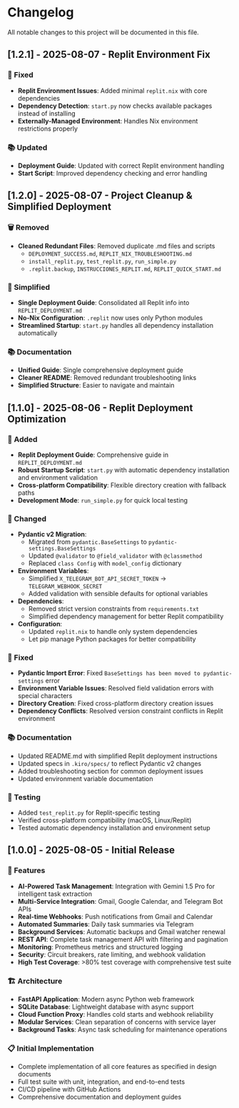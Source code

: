 # Changelog

All notable changes to this project will be documented in this file.

## [1.2.1] - 2025-08-07 - Replit Environment Fix

### 🔧 Fixed
- **Replit Environment Issues**: Added minimal `replit.nix` with core dependencies
- **Dependency Detection**: `start.py` now checks available packages instead of installing
- **Externally-Managed Environment**: Handles Nix environment restrictions properly

### 📚 Updated
- **Deployment Guide**: Updated with correct Replit environment handling
- **Start Script**: Improved dependency checking and error handling

## [1.2.0] - 2025-08-07 - Project Cleanup & Simplified Deployment

### 🗑️ Removed
- **Cleaned Redundant Files**: Removed duplicate .md files and scripts
  - `DEPLOYMENT_SUCCESS.md`, `REPLIT_NIX_TROUBLESHOOTING.md`
  - `install_replit.py`, `test_replit.py`, `run_simple.py`
  - `.replit.backup`, `INSTRUCCIONES_REPLIT.md`, `REPLIT_QUICK_START.md`

### 🔧 Simplified
- **Single Deployment Guide**: Consolidated all Replit info into `REPLIT_DEPLOYMENT.md`
- **No-Nix Configuration**: `.replit` now uses only Python modules
- **Streamlined Startup**: `start.py` handles all dependency installation automatically

### 📚 Documentation
- **Unified Guide**: Single comprehensive deployment guide
- **Cleaner README**: Removed redundant troubleshooting links
- **Simplified Structure**: Easier to navigate and maintain

## [1.1.0] - 2025-08-06 - Replit Deployment Optimization

### 🚀 Added
- **Replit Deployment Guide**: Comprehensive guide in `REPLIT_DEPLOYMENT.md`
- **Robust Startup Script**: `start.py` with automatic dependency installation and environment validation
- **Cross-platform Compatibility**: Flexible directory creation with fallback paths
- **Development Mode**: `run_simple.py` for quick local testing

### 🔧 Changed
- **Pydantic v2 Migration**: 
  - Migrated from `pydantic.BaseSettings` to `pydantic-settings.BaseSettings`
  - Updated `@validator` to `@field_validator` with `@classmethod`
  - Replaced `class Config` with `model_config` dictionary
- **Environment Variables**:
  - Simplified `X_TELEGRAM_BOT_API_SECRET_TOKEN` → `TELEGRAM_WEBHOOK_SECRET`
  - Added validation with sensible defaults for optional variables
- **Dependencies**:
  - Removed strict version constraints from `requirements.txt`
  - Simplified dependency management for better Replit compatibility
- **Configuration**:
  - Updated `replit.nix` to handle only system dependencies
  - Let pip manage Python packages for better compatibility

### 🐛 Fixed
- **Pydantic Import Error**: Fixed `BaseSettings has been moved to pydantic-settings` error
- **Environment Variable Issues**: Resolved field validation errors with special characters
- **Directory Creation**: Fixed cross-platform directory creation issues
- **Dependency Conflicts**: Resolved version constraint conflicts in Replit environment

### 📚 Documentation
- Updated README.md with simplified Replit deployment instructions
- Updated specs in `.kiro/specs/` to reflect Pydantic v2 changes
- Added troubleshooting section for common deployment issues
- Updated environment variable documentation

### 🧪 Testing
- Added `test_replit.py` for Replit-specific testing
- Verified cross-platform compatibility (macOS, Linux/Replit)
- Tested automatic dependency installation and environment setup

## [1.0.0] - 2025-08-05 - Initial Release

### 🚀 Features
- **AI-Powered Task Management**: Integration with Gemini 1.5 Pro for intelligent task extraction
- **Multi-Service Integration**: Gmail, Google Calendar, and Telegram Bot APIs
- **Real-time Webhooks**: Push notifications from Gmail and Calendar
- **Automated Summaries**: Daily task summaries via Telegram
- **Background Services**: Automatic backups and Gmail watcher renewal
- **REST API**: Complete task management API with filtering and pagination
- **Monitoring**: Prometheus metrics and structured logging
- **Security**: Circuit breakers, rate limiting, and webhook validation
- **High Test Coverage**: >80% test coverage with comprehensive test suite

### 🏗️ Architecture
- **FastAPI Application**: Modern async Python web framework
- **SQLite Database**: Lightweight database with async support
- **Cloud Function Proxy**: Handles cold starts and webhook reliability
- **Modular Services**: Clean separation of concerns with service layer
- **Background Tasks**: Async task scheduling for maintenance operations

### 📋 Initial Implementation
- Complete implementation of all core features as specified in design documents
- Full test suite with unit, integration, and end-to-end tests
- CI/CD pipeline with GitHub Actions
- Comprehensive documentation and deployment guides